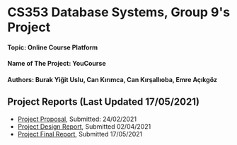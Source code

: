 # CS353 Database Systems, Group 9's Project
#### Topic: Online Course Platform
#### Name of The Project: YouCourse
#### Authors: Burak Yiğit Uslu, Can Kırımca, Can Kırşallıoba, Emre Açıkgöz

## Project Reports (Last Updated 17/05/2021)
- [Project Proposal](https://drive.google.com/file/d/1ayjFOAjJumQbzbv-vIl_XUbEjW9cs7Fy/view?usp=sharing), Submitted: 24/02/2021
- [Project Design Report](https://drive.google.com/file/d/1SekyMf2DKIB5C39YHIK7eQbuiIt13aAd/view?usp=sharing), Submitted 02/04/2021
- [Project Final Report](https://drive.google.com/file/d/1TuJZ_Fmo97UmHlv0_VguuwZP0z8RgeEl/view?usp=sharing), Submitted 17/05/2021
